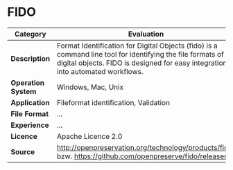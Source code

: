 # FIDO

| Category | Evaluation |
| --- | --- |
| **Description**  | Format Identification for Digital Objects (fido) is a command line tool for identifying the file formats of digital objects. FIDO is designed for easy integration into automated workflows. |
| **Operation System**  | Windows, Mac, Unix  |
| **Application**  | Fileformat identification, Validation  |
| **File Format** | ... |
| **Experience** | ... |
| **Licence** | Apache Licence 2.0 |
| **Source** | 	http://openpreservation.org/technology/products/fido/ bzw. https://github.com/openpreserve/fido/releases |

